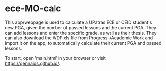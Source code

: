 # ece-MO-calc
This app/webpage is used to calculate a UPatras ECE or CEID student's new PGA, given the number of passed lessons and the current PGA. They can add lessons and enter the specific grade, as well as their thesis. They can also download the WDP.xls file from Progress->Academic Work and import it on the app, to automatically calculate their current PGA and passed lessons.

To start, open 'main.html' in your browser or visit https://gennaios.github.io/.
